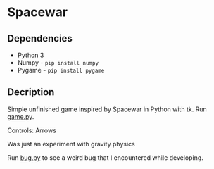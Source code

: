 # Spacewar

## Dependencies

- Python 3
- Numpy - `pip install numpy`
- Pygame - `pip install pygame`

## Decription

Simple unfinished game inspired by Spacewar in Python with tk. Run [game.py](./game.py).

Controls: Arrows

Was just an experiment with gravity physics

Run [bug.py](./bug.py) to see a weird bug that I encountered while developing.
